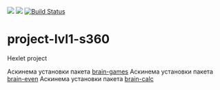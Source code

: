 <a href="https://codeclimate.com/github/AlfredSorrow/project-lvl1-s360/maintainability"><img src="https://api.codeclimate.com/v1/badges/58bfe3c350249009a56d/maintainability" /></a>
<a href="https://codeclimate.com/github/AlfredSorrow/project-lvl1-s360/test_coverage"><img src="https://api.codeclimate.com/v1/badges/58bfe3c350249009a56d/test_coverage" /></a>
[![Build Status](https://travis-ci.org/AlfredSorrow/project-lvl1-s360.svg?branch=master)](https://travis-ci.org/AlfredSorrow/project-lvl1-s360)

# project-lvl1-s360
Hexlet project

Аскинема установки пакета [brain-games](https://asciinema.org/a/yXStCWdVpjKHVKVlpdLTtlA9R)
Аскинема установки пакета [brain-even](https://asciinema.org/a/B4AQkhnEvdg9aUFE8ISgZhvGE)
Аскинема установки пакета [brain-calc](https://asciinema.org/a/Xe2bKwbcIjuG37fJO5BCa5FQm)

